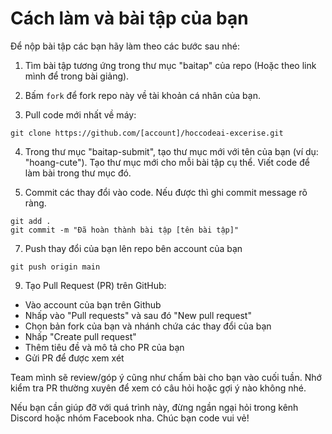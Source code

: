 # Cách làm và bài tập của bạn

Để nộp bài tập các bạn hãy làm theo các bước sau nhé:

1. Tìm bài tập tương ứng trong thư mục "baitap" của repo (Hoặc theo link mình để trong bài giảng).

2. Bấm `fork` để fork repo này về tài khoản cá nhân của bạn.

3. Pull code mới nhất về máy:

```
git clone https://github.com/[account]/hoccodeai-excerise.git
```

4. Trong thư mục "baitap-submit", tạo thư mục mới với tên của bạn (ví dụ: "hoang-cute"). Tạo thư mục mới cho mỗi bài tập cụ thể. Viết code để làm bài trong thư mục đó.

5. Commit các thay đổi vào code. Nếu được thì ghi commit message rõ ràng.

```
git add .
git commit -m "Đã hoàn thành bài tập [tên bài tập]"
```

7. Push thay đổi của bạn lên repo bên account của bạn

```
git push origin main
```

9. Tạo Pull Request (PR) trên GitHub:
- Vào account của bạn trên Github
- Nhấp vào "Pull requests" và sau đó "New pull request"
- Chọn bản fork của bạn và nhánh chứa các thay đổi của bạn
- Nhấp "Create pull request"
- Thêm tiêu đề và mô tả cho PR của bạn
- Gửi PR để được xem xét

Team mình sẽ review/góp ý cũng như chấm bài cho bạn vào cuối tuần. 
Nhớ kiểm tra PR thường xuyên để xem có câu hỏi hoặc gợi ý nào không nhé.

Nếu bạn cần giúp đỡ với quá trình này, đừng ngần ngại hỏi trong kênh Discord hoặc nhóm Facebook nha.
Chúc bạn code vui vẻ!
